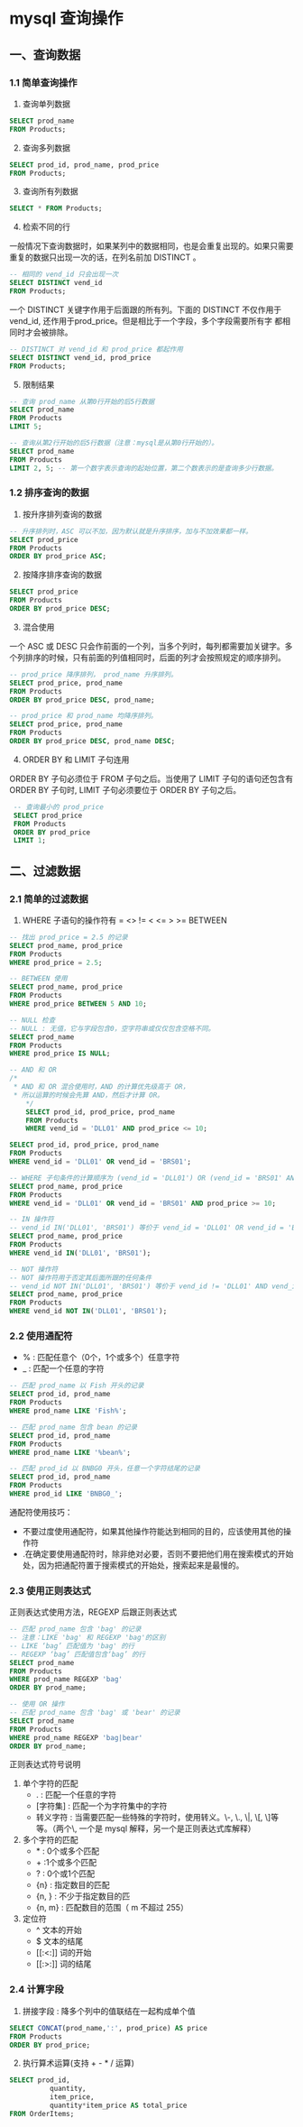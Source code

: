 # mysql 查询操作

## 一、查询数据
###  1.1 简单查询操作
1. 查询单列数据
```sql
SELECT prod_name
FROM Products;

```

2. 查询多列数据
```sql
SELECT prod_id, prod_name, prod_price
FROM Products;
```

3. 查询所有列数据
```sql
SELECT * FROM Products;
```

4. 检索不同的行

一般情况下查询数据时，如果某列中的数据相同，也是会重复出现的。如果只需要重复的数据只出现一次的话，在列名前加 DISTINCT 。
```sql
-- 相同的 vend_id 只会出现一次
SELECT DISTINCT vend_id
FROM Products;
```
一个 DISTINCT 关键字作用于后面跟的所有列。下面的 DISTINCT 不仅作用于vend_id, 还作用于prod_price。但是相比于一个字段，多个字段需要所有字 都相同时才会被排除。

```sql
-- DISTINCT 对 vend_id 和 prod_price 都起作用
SELECT DISTINCT vend_id, prod_price
FROM Products;
```

5. 限制结果

```sql
-- 查询 prod_name 从第0行开始的后5行数据
SELECT prod_name
FROM Products
LIMIT 5;

-- 查询从第2行开始的后5行数据（注意：mysql是从第0行开始的）。
SELECT prod_name
FROM Products
LIMIT 2, 5; -- 第一个数字表示查询的起始位置，第二个数表示的是查询多少行数据。
```

### 1.2 排序查询的数据
1. 按升序排列查询的数据
```sql
-- 升序排列时，ASC 可以不加，因为默认就是升序排序，加与不加效果都一样。
SELECT prod_price
FROM Products
ORDER BY prod_price ASC; 
```
2. 按降序排序查询的数据
```sql
SELECT prod_price
FROM Products
ORDER BY prod_price DESC;
```
3. 混合使用

一个 ASC 或 DESC 只会作前面的一个列，当多个列时，每列都需要加关键字。多个列排序的时候，只有前面的列值相同时，后面的列才会按照规定的顺序排列。

```sql
-- prod_price 降序排列， prod_name 升序排列。
SELECT prod_price, prod_name
FROM Products
ORDER BY prod_price DESC, prod_name; 

-- prod_price 和 prod_name 均降序排列。
SELECT prod_price, prod_name
FROM Products
ORDER BY prod_price DESC, prod_name DESC; 
```
4. ORDER BY 和 LIMIT 子句连用

ORDER BY 子句必须位于 FROM 子句之后。当使用了 LIMIT 子句的语句还包含有 ORDER BY 子句时, LIMIT 子句必须要位于 ORDER BY 子句之后。

```sql
 -- 查询最小的 prod_price
 SELECT prod_price
 FROM Products
 ORDER BY prod_price
 LIMIT 1;
```

## 二、过滤数据
### 2.1 简单的过滤数据
1. WHERE 子语句的操作符有 =  <>  !=  <  <=  >  >=  BETWEEN

```sql
-- 找出 prod_price = 2.5 的记录
SELECT prod_name, prod_price
FROM Products
WHERE prod_price = 2.5;

-- BETWEEN 使用
SELECT prod_name, prod_price
FROM Products
WHERE prod_price BETWEEN 5 AND 10;

-- NULL 检查
-- NULL : 无值，它与字段包含0，空字符串或仅仅包含空格不同。
SELECT prod_name
FROM Products
WHERE prod_price IS NULL;

-- AND 和 OR
/*
 * AND 和 OR 混合使用时，AND 的计算优先级高于 OR，
 * 所以运算的时候会先算 AND，然后才计算 OR。
    */
    SELECT prod_id, prod_price, prod_name
    FROM Products
    WHERE vend_id = 'DLL01' AND prod_price <= 10;

SELECT prod_id, prod_price, prod_name
FROM Products
WHERE vend_id = 'DLL01' OR vend_id = 'BRS01';

-- WHERE 子句条件的计算顺序为 (vend_id = 'DLL01') OR (vend_id = 'BRS01' AND prod_price >= 10)
SELECT prod_name, prod_price
FROM Products
WHERE vend_id = 'DLL01' OR vend_id = 'BRS01' AND prod_price >= 10;

-- IN 操作符
-- vend_id IN('DLL01', 'BRS01') 等价于 vend_id = 'DLL01' OR vend_id = 'BRS01'
SELECT prod_name, prod_price
FROM Products
WHERE vend_id IN('DLL01', 'BRS01');

-- NOT 操作符
-- NOT 操作符用于否定其后面所跟的任何条件
-- vend_id NOT IN('DLL01', 'BRS01') 等价于 vend_id != 'DLL01' AND vend_id != 'BRS01'
SELECT prod_name, prod_price
FROM Products
WHERE vend_id NOT IN('DLL01', 'BRS01');

```
### 2.2 使用通配符

- % : 匹配任意个（0个，1个或多个）任意字符
- _ : 匹配一个任意的字符

```sql
-- 匹配 prod_name 以 Fish 开头的记录
SELECT prod_id, prod_name
FROM Products
WHERE prod_name LIKE 'Fish%';

-- 匹配 prod_name 包含 bean 的记录
SELECT prod_id, prod_name
FROM Products
WHERE prod_name LIKE '%bean%';

-- 匹配 prod_id 以 BNBG0 开头，任意一个字符结尾的记录
SELECT prod_id, prod_name
FROM Products
WHERE prod_id LIKE 'BNBG0_';
```
通配符使用技巧：
- 不要过度使用通配符，如果其他操作符能达到相同的目的，应该使用其他的操作符
- .在确定要使用通配符时，除非绝对必要，否则不要把他们用在搜索模式的开始处，因为把通配符置于搜索模式的开始处，搜索起来是最慢的。

### 2.3 使用正则表达式
正则表达式使用方法，REGEXP 后跟正则表达式
```sql
-- 匹配 prod_name 包含 'bag' 的记录
-- 注意：LIKE 'bag' 和 REGEXP 'bag'的区别
-- LIKE ‘bag’ 匹配值为 'bag' 的行
-- REGEXP ‘bag’ 匹配值包含‘bag’ 的行
SELECT prod_name
FROM Products
WHERE prod_name REGEXP 'bag'
ORDER BY prod_name;

-- 使用 OR 操作
-- 匹配 prod_name 包含 'bag' 或 'bear' 的记录
SELECT prod_name
FROM Products
WHERE prod_name REGEXP 'bag|bear' 
ORDER BY prod_name;
```
正则表达式符号说明
1. 单个字符的匹配
    - .  : 匹配一个任意的字符
    - [字符集] : 匹配一个为字符集中的字符
    - 转义字符 : 当需要匹配一些特殊的字符时，使用转义。\\-, \\., \\|, \\[, \\]等等。（两个\\, 一个是 mysql 解释，另一个是正则表达式库解释）
2. 多个字符的匹配
    - \* : 0个或多个匹配  
    - \+ :1个或多个匹配
    - ?  : 0个或1个匹配 
    - {n} :  指定数目的匹配
    - {n, } : 不少于指定数目的匹  
    - {n, m} :  匹配数目的范围（ m 不超过 255）
3. 定位符
    - ^ 文本的开始     
    - $ 文本的结尾 
    - [[:<:]] 词的开始     
    - [[:>:]] 词的结尾

###  2.4 计算字段
1. 拼接字段 : 降多个列中的值联结在一起构成单个值
```sql
SELECT CONCAT(prod_name,':', prod_price) AS price
FROM Products
ORDER BY prod_price;
```
2. 执行算术运算(支持 + - * / 运算)
```sql
SELECT prod_id,
          quantity,
          item_price,
          quantity*item_price AS total_price
FROM OrderItems;
```


